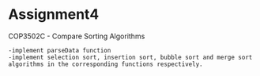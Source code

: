 # Assignment4

COP3502C - Compare Sorting Algorithms

    -implement parseData function
    -implement selection sort, insertion sort, bubble sort and merge sort algorithms in the corresponding functions respectively.
